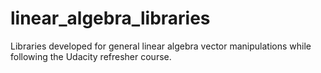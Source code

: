 # linear_algebra_libraries
Libraries developed for general linear algebra vector manipulations while following the Udacity refresher course.
